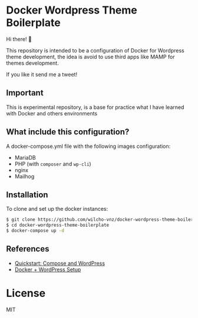 ﻿# Docker Wordpress Theme Boilerplate

Hi there!  👋

This repository is intended to be a configuration of Docker for Wordpress theme development, the idea is avoid to use third apps like MAMP for themes development.

If you like it send me a tweet!

## Important

This is experimental repository, is a base for practice what I have learned with Docker and others environments

## What include this configuration?

A docker-compose.yml file with the following images configuration:

- MariaDB
- PHP (with `composer` and `wp-cli`)
- nginx
- Mailhog

## Installation

To clone and set up the docker instances:

```sh
$ git clone https://github.com/wilcho-vnz/docker-wordpress-theme-boilerplate.git
$ cd docker-wordpress-theme-boilerplate
$ docker-compose up -d
```

## References

- [Quickstart: Compose and WordPress](https://docs.docker.com/compose/wordpress/)
- [Docker + WordPress Setup](https://davidyeiser.com/tutorial/docker-wordpress-theme-setup)

# License

MIT
